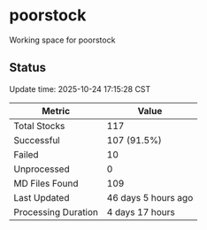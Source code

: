 # poorstock
Working space for poorstock

## Status
Update time: 2025-10-24 17:15:28 CST

| Metric | Value |
|--------|-------|
| Total Stocks | 117 |
| Successful | 107 (91.5%) |
| Failed | 10 |
| Unprocessed | 0 |
| MD Files Found | 109 |
| Last Updated | 46 days 5 hours ago |
| Processing Duration | 4 days 17 hours |

